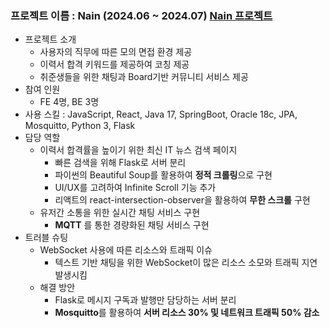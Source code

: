 ### 프로젝트 이름 : Nain (2024.06 ~ 2024.07) [**Nain 프로젝트**](https://github.com/NainProject)

- 프로젝트 소개
    - 사용자의 직무에 따른 모의 면접 환경 제공
    - 이력서 합격 키워드를 제공하여 코칭 제공
    - 취준생들을 위한 채팅과 Board기반 커뮤니티 서비스 제공
- 참여 인원
    - FE 4명, BE 3명
- 사용 스킬 : JavaScript, React, Java 17, SpringBoot, Oracle 18c, JPA, Mosquitto, Python 3, Flask
- 담당 역할
    - 이력서 합격률을 높이기 위한 최신 IT 뉴스 검색 페이지
        - 빠른 검색을 위해 Flask로 서버 분리
        - 파이썬의 Beautiful Soup를 활용하여 **정적 크롤링**으로 구현
        - UI/UX를 고려하여 Infinite Scroll 기능 추가
        - 리액트의 react-intersection-observer을 활용하여 **무한 스크롤** 구현
    - 유저간 소통을 위한 실시간 채팅 서비스 구현
        - **MQTT** 를 통한 경량화된 채팅 서비스 구현
- 트러블 슈팅
    - WebSocket 사용에 따른 리소스와 트래픽 이슈
        - 텍스트 기반 채팅을 위한 WebSocket이 많은 리소스 소모와 트래픽 지연 발생시킴
    - 해결 방안
        - Flask로 메시지 구독과 발행만 담당하는 서버 분리
        - **Mosquitto**를 활용하여 **서버 리소스 30% 및 네트워크 트래픽 50% 감소**

